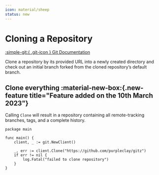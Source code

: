 ```yaml
---
icon: material/sheep
status: new
---
```


# Cloning a Repository

[:simple-git:{ .git-icon } Git Documentation](https://git-scm.com/docs/git-clone)

Clone a repository by its provided URL into a newly created directory and check out an initial branch forked from the cloned repository’s default branch.

## Clone everything :material-new-box:{.new-feature title="Feature added on the 10th March 2023"}

Calling `Clone` will result in a repository containing all remote-tracking branches, tags, and a complete history.

```{ .go .select linenums="1" }
package main

func main() {
    client, _ := git.NewClient()

    _, err := client.Clone("https://github.com/purpleclay/gitz")
    if err != nil {
        log.Fatal("failed to clone repository")
    }
}
```
